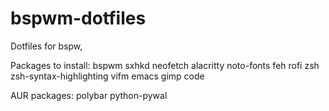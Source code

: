 # bspwm-dotfiles
Dotfiles for bspw,

Packages to install:
bspwm
sxhkd
neofetch
alacritty
noto-fonts
feh
rofi
zsh
zsh-syntax-highlighting
vifm
emacs
gimp
code

AUR packages:
polybar
python-pywal
